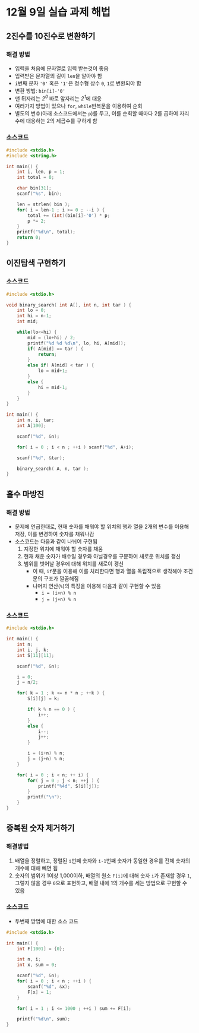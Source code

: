 # 12월 9일 실습 과제 해법

##	2진수를 10진수로 변환하기

### 해결 방법

* 입력을 처음에 문자열로 입력 받는것이 좋음
 * 입력받은 문자열의 길이 `len`을 알아야 함
* `i`번째 문자 `'0'` 혹은 `'1'`은 정수형 상수 `0`, `1`로 변환되야 함
 * 변환 방법: `bin[i]-'0'`
* 맨 뒤자리는 <var>2<sup>0</sup></var> 바로 앞자리는 <var>2<sup>1</sup></var>에 대응
 * 여러가지 방법이 있으나 `for`, `while`반복문을 이용하여 순회
 * 별도의 변수(아래 소스코드에서는 `p`)를 두고, 이를 순회할 때마다 2를 곱하여 자리수에 대응하는 2의 제곱수를 구하게 함

### 소스코드
```c
#include <stdio.h>
#include <string.h>

int main() {
    int i, len, p = 1;
    int total = 0;

    char bin[31];
    scanf("%s", bin);

    len = strlen( bin );
    for( i = len-1 ; i >= 0 ; --i ) {
        total += (int)(bin[i]-'0') * p;
        p *= 2;
    }
    printf("%d\n", total);
    return 0;
}
```

##	이진탐색 구현하기	

### 소스코드
```c
#include <stdio.h>

void binary_search( int A[], int n, int tar ) {
    int lo = 0;
    int hi = n-1;
    int mid;

    while(lo<=hi) {
        mid = (lo+hi) / 2;
        printf("%d %d %d\n", lo, hi, A[mid]);
        if( A[mid] == tar ) {
            return;
        }
        else if( A[mid] < tar ) {
            lo = mid+1;
        }
        else {
            hi = mid-1;
        }
    }
}

int main() {
    int n, i, tar;
    int A[100];

    scanf("%d", &n);

    for( i = 0 ; i < n ; ++i ) scanf("%d", A+i);

    scanf("%d", &tar);

    binary_search( A, n, tar );
}
```

##	홀수 마방진

### 해결 방법

* 문제에 언급한대로, 현재 숫자를 채워야 할 위치의 행과 열을 2개의 변수를 이용해 저장, 이를 변경하여 숫자를 채워나감
* 소스코드는 다음과 같이 나뉘어 구현됨
    1. 지정한 위치에 채워야 할 숫자를 채움
    2. 현재 채운 숫자가 배수일 경우와 아닐경우를 구분하여 새로운 위치를 갱신
    3. 범위를 벗어날 경우에 대해 위치를 새로이 갱신
        * 이 때, `if`문을 이용해 이를 처리한다면 행과 열을 독립적으로 생각해야 조건문의 구조가 깔끔해짐
        * 나머지 연산(`%`)의 특징을 이용해 다음과 같이 구현할 수 있음
            * `i = (i+n) % n`
            * `j = (j+n) % n`

### 소스코드
```c
#include <stdio.h>

int main() {
    int n;
    int i, j, k;
    int S[11][11];

    scanf("%d", &n);

    i = 0;
    j = n/2;

    for( k = 1 ; k <= n * n ; ++k ) {
        S[i][j] = k;

        if( k % n == 0 ) {
            i++;
        }
        else {
            i--;
            j++;
        }

        i = (i+n) % n;
        j = (j+n) % n;
    }

    for( i = 0 ; i < n; ++ i) {
        for( j = 0 ; j < n; ++j ) {
            printf("%4d", S[i][j]);
        }
        printf("\n");
    }
}
```

## 중복된 숫자 제거하기

### 해결방법

1. 배열을 정렬하고, 정렬된 `i`번째 숫자와 `i-1`번째 숫자가 동일한 경우를 전체 숫자의 개수에 대해 빼면 됨  
2. 숫자의 범위가 1이상 1,000이하, 배열의 원소 `F[i]`에 대해 숫자 `i`가 존재할 경우 `1`, 그렇지 않을 경우 `0`으로 표현하고, 배열 내에 1의 개수를 세는 방법으로 구현할 수 있음

### 소스코드

* 두번째 방법에 대한 소스 코드

```c
#include <stdio.h>

int main() {
    int F[1001] = {0};

    int n, i;
    int x, sum = 0;

    scanf("%d", &n);
    for( i = 0 ; i < n ; ++i ) {
        scanf("%d", &x);
        F[x] = 1;
    }

    for( i = 1 ; i <= 1000 ; ++i ) sum += F[i];

    printf("%d\n", sum);
}
```
